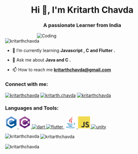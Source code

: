 <h1 align="center">Hi 👋, I'm Kritarth Chavda</h1>
<h3 align="center">A passionate Learner from India</h3>
<img align="right" alt="Coding" width="400" src="https://cdn.dribbble.com/users/1162077/screenshots/3848914/programmer.gif">

<p align="left"> <img src="https://komarev.com/ghpvc/?username=kritarthchavda&label=Profile%20views&color=0e75b6&style=flat" alt="kritarthchavda" /> </p>

- 🌱 I’m currently learning **Javascript , C and Flutter .**

- 💬 Ask me about **Java and C .**

- 📫 How to reach me **kritarthchavda@gmail.com**

<h3 align="left">Connect with me:</h3>
<p align="left">
<a href="https://linkedin.com/in/kritarthchavda" target="blank"><img align="center" src="https://raw.githubusercontent.com/rahuldkjain/github-profile-readme-generator/master/src/images/icons/Social/linked-in-alt.svg" alt="kritarthchavda" height="30" width="40" /></a>
<a href="https://instagram.com/kritarth.chavda" target="blank"><img align="center" src="https://raw.githubusercontent.com/rahuldkjain/github-profile-readme-generator/master/src/images/icons/Social/instagram.svg" alt="kritarth.chavda" height="30" width="40" /></a>
<a href="https://codeforces.com/profile/kritarthchavda" target="blank"><img align="center" src="https://raw.githubusercontent.com/rahuldkjain/github-profile-readme-generator/master/src/images/icons/Social/codeforces.svg" alt="kritarthchavda" height="30" width="40" /></a>
</p>

<h3 align="left">Languages and Tools:</h3>
<p align="left"> <a href="https://www.cprogramming.com/" target="_blank" rel="noreferrer"> <img src="https://raw.githubusercontent.com/devicons/devicon/master/icons/c/c-original.svg" alt="c" width="40" height="40"/> </a> <a href="https://www.w3schools.com/cs/" target="_blank" rel="noreferrer"> <img src="https://raw.githubusercontent.com/devicons/devicon/master/icons/csharp/csharp-original.svg" alt="csharp" width="40" height="40"/> </a> <a href="https://dart.dev" target="_blank" rel="noreferrer"> <img src="https://www.vectorlogo.zone/logos/dartlang/dartlang-icon.svg" alt="dart" width="40" height="40"/> </a> <a href="https://flutter.dev" target="_blank" rel="noreferrer"> <img src="https://www.vectorlogo.zone/logos/flutterio/flutterio-icon.svg" alt="flutter" width="40" height="40"/> </a> <a href="https://www.java.com" target="_blank" rel="noreferrer"> <img src="https://raw.githubusercontent.com/devicons/devicon/master/icons/java/java-original.svg" alt="java" width="40" height="40"/> </a> <a href="https://developer.mozilla.org/en-US/docs/Web/JavaScript" target="_blank" rel="noreferrer"> <img src="https://raw.githubusercontent.com/devicons/devicon/master/icons/javascript/javascript-original.svg" alt="javascript" width="40" height="40"/> </a> <a href="https://unity.com/" target="_blank" rel="noreferrer"> <img src="https://www.vectorlogo.zone/logos/unity3d/unity3d-icon.svg" alt="unity" width="40" height="40"/> </a> </p>

<p><img align="left" src="https://vercel.com/kritarthchavda/kritarth-chavda/61eSi9BYe6445eRSLfSRCS12n9N8/api/top-langs?username=kritarthchavda&show_icons=true&locale=en&layout=compact" alt="kritarthchavda" /></p>

<p>&nbsp;<img align="center" src="https://github-readme-stats.vercel.app/api?username=kritarthchavda&show_icons=true&locale=en" alt="kritarthchavda" /></p>

<p><img align="center" src="https://github-readme-streak-stats.herokuapp.com/?user=kritarthchavda&" alt="kritarthchavda" /></p>


